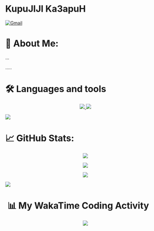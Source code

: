 # KupuJlJl Ka3apuH

<div>
  <a href="mailto:klient.rubin92596@gmail.com"  target="_blank">
    <img src="https://img.shields.io/badge/-Gmail-c14438?style=for-the-badge&logo=Gmail&logoColor=white&link=mailto:tiagobg15@gmail.com" alt="Gmail"/>
  </a>
</div>

# 💫 About Me:

...

.....

# 🛠️ Languages and tools

<p align="center">
  <a href="https://skillicons.dev">
    <img src="https://skillicons.dev/icons?i=postgres,linux,bash,md,java,fastapi,spring,cmake,maven,gradle,nginx," />
    <img src="https://skillicons.dev/icons?i=git,docker,cpp,vim,py,kubernetes,postman,latex,vscode,redis,powershell,idea,github," />
</a>
</p>

<img src="https://user-images.githubusercontent.com/73097560/115834477-dbab4500-a447-11eb-908a-139a6edaec5c.gif">

# 📈 GitHub Stats:

<div align="center">

![](https://github-readme-stats.vercel.app/api?username=Ka3apuH&theme=default#gh-light-mode-only&hide_border=false&include_all_commits=true&count_private=true&col)

![](https://github-readme-streak-stats.herokuapp.com/?user=Ka3apuH&theme=default#gh-light-mode-only&hide_border=false)

![](https://github-readme-stats.vercel.app/api/top-langs/?username=Ka3apuH&theme=default#gh-light-mode-only&hide_border=true&include_all_commits=true&count_private=true&layout=compact)
</div>

<img src="https://user-images.githubusercontent.com/73097560/115834477-dbab4500-a447-11eb-908a-139a6edaec5c.gif">

# ️ ️📊️ My WakaTime Coding Activity

<div align="center">
  <img src="https://github-readme-stats.vercel.app/api/wakatime?username=@Ka3apuH&theme=github_white"/>
</div>



